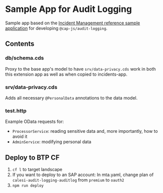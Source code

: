 # Sample App for Audit Logging

Sample app based on the [Incident Management reference sample application](https://github.com/cap-js/incidents-app) for developing `@cap-js/audit-logging`.

## Contents

### db/schema.cds

Proxy to the base app's model to have `srv/data-privacy.cds` work in both this extension app as well as when copied to incidents-app.

### srv/data-privacy.cds

Adds all necessary `@PersonalData` annotations to the data model.

### test.http

Example OData requests for:

- `ProcessorService`: reading sensitive data and, more importantly, how to avoid it
- `AdminService`: modifying personal data

## Deploy to BTP CF

1. `cf l` to target landscape
1. If you want to deploy to an SAP account: In mta.yaml, change plan of `calesi-audit-logging-auditlog` from `premium` to `oauth2`
1. `npm run deploy`
